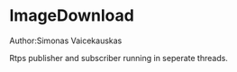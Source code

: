 # ImageDownload
Author:Simonas Vaicekauskas

Rtps publisher and subscriber running in seperate threads.

